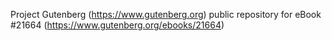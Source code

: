 Project Gutenberg (https://www.gutenberg.org) public repository for eBook #21664 (https://www.gutenberg.org/ebooks/21664)
